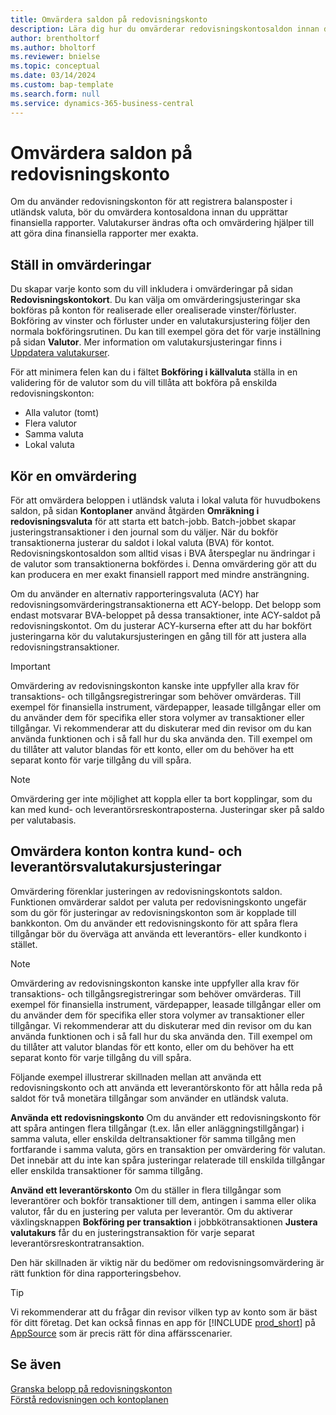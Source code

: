 ```yaml
---
title: Omvärdera saldon på redovisningskonto
description: Lära dig hur du omvärderar redovisningskontosaldon innan du upprättar dina finansiella rapporter.
author: brentholtorf
ms.author: bholtorf
ms.reviewer: bnielse
ms.topic: conceptual
ms.date: 03/14/2024
ms.custom: bap-template
ms.search.form: null
ms.service: dynamics-365-business-central
---
```


# Omvärdera saldon på redovisningskonto

Om du använder redovisningskonton för att registrera balansposter i utländsk valuta, bör du omvärdera kontosaldona innan du upprättar finansiella rapporter. Valutakurser ändras ofta och omvärdering hjälper till att göra dina finansiella rapporter mer exakta.

## Ställ in omvärderingar

Du skapar varje konto som du vill inkludera i omvärderingar på sidan **Redovisningskontokort**. Du kan välja om omvärderingsjusteringar ska bokföras på konton för realiserade eller orealiserade vinster/förluster. Bokföring av vinster och förluster under en valutakursjustering följer den normala bokföringsrutinen. Du kan till exempel göra det för varje inställning på sidan **Valutor**. Mer information om valutakursjusteringar finns i [Uppdatera valutakurser](finance-how-update-currencies.md).

För att minimera felen kan du i fältet **Bokföring i källvaluta** ställa in en validering för de valutor som du vill tillåta att bokföra på enskilda redovisningskonton:

* Alla valutor (tomt)
* Flera valutor
* Samma valuta
* Lokal valuta

## Kör en omvärdering

För att omvärdera beloppen i utländsk valuta i lokal valuta för huvudbokens saldon, på sidan **Kontoplaner** använd åtgärden **Omräkning i redovisningsvaluta** för att starta ett batch-jobb. Batch-jobbet skapar justeringstransaktioner i den journal som du väljer. När du bokför transaktionerna justerar du saldot i lokal valuta (BVA) för kontot. Redovisningskontosaldon som alltid visas i BVA återspeglar nu ändringar i de valutor som transaktionerna bokfördes i. Denna omvärdering gör att du kan producera en mer exakt finansiell rapport med mindre ansträngning.

Om du använder en alternativ rapporteringsvaluta (ACY) har redovisningsomvärderingstransaktionerna ett ACY-belopp. Det belopp som endast motsvarar BVA-beloppet på dessa transaktioner, inte ACY-saldot på redovisningskontot. Om du justerar ACY-kurserna efter att du har bokfört justeringarna kör du valutakursjusteringen en gång till för att justera alla redovisningstransaktioner.

> [!IMPORTANT]
> Omvärdering av redovisningskonton kanske inte uppfyller alla krav för transaktions- och tillgångsregistreringar som behöver omvärderas. Till exempel för finansiella instrument, värdepapper, leasade tillgångar eller om du använder dem för specifika eller stora volymer av transaktioner eller tillgångar. Vi rekommenderar att du diskuterar med din revisor om du kan använda funktionen och i så fall hur du ska använda den. Till exempel om du tillåter att valutor blandas för ett konto, eller om du behöver ha ett separat konto för varje tillgång du vill spåra.

> [!NOTE]
> Omvärdering ger inte möjlighet att koppla eller ta bort kopplingar, som du kan med kund- och leverantörsreskontraposterna. Justeringar sker på saldo per valutabasis.

## Omvärdera konton kontra kund- och leverantörsvalutakursjusteringar

Omvärdering förenklar justeringen av redovisningskontots saldon. Funktionen omvärderar saldot per valuta per redovisningskonto ungefär som du gör för justeringar av redovisningskonton som är kopplade till bankkonton. Om du använder ett redovisningskonto för att spåra flera tillgångar bör du överväga att använda ett leverantörs- eller kundkonto i stället.

> [!NOTE]
> Omvärdering av redovisningskonton kanske inte uppfyller alla krav för transaktions- och tillgångsregistreringar som behöver omvärderas. Till exempel för finansiella instrument, värdepapper, leasade tillgångar eller om du använder dem för specifika eller stora volymer av transaktioner eller tillgångar. Vi rekommenderar att du diskuterar med din revisor om du kan använda funktionen och i så fall hur du ska använda den. Till exempel om du tillåter att valutor blandas för ett konto, eller om du behöver ha ett separat konto för varje tillgång du vill spåra.

Följande exempel illustrerar skillnaden mellan att använda ett redovisningskonto och att använda ett leverantörskonto för att hålla reda på saldot för två monetära tillgångar som använder en utländsk valuta.

**Använda ett redovisningskonto** Om du använder ett redovisningskonto för att spåra antingen flera tillgångar (t.ex. lån eller anläggningstillgångar) i samma valuta, eller enskilda deltransaktioner för samma tillgång men fortfarande i samma valuta, görs en transaktion per omvärdering för valutan. Det innebär att du inte kan spåra justeringar relaterade till enskilda tillgångar eller enskilda transaktioner för samma tillgång.

**Använd ett leverantörskonto** Om du ställer in flera tillgångar som leverantörer och bokför transaktioner till dem, antingen i samma eller olika valutor, får du en justering per valuta per leverantör. Om du aktiverar växlingsknappen **Bokföring per transaktion** i jobbkötransaktionen **Justera valutakurs** får du en justeringstransaktion för varje separat leverantörsreskontratransaktion.

Den här skillnaden är viktig när du bedömer om redovisningsomvärdering är rätt funktion för dina rapporteringsbehov.

> [!TIP]
> Vi rekommenderar att du frågar din revisor vilken typ av konto som är bäst för ditt företag. Det kan också finnas en app för [!INCLUDE [prod_short](includes/prod_short.md)] på [AppSource](https://appsource.microsoft.com/en-us/marketplace/apps?page=1&product=dynamics-365-business-central) som är precis rätt för dina affärsscenarier.

## Se även

[Granska belopp på redovisningskonton](finance-review-accounts.md)  
[Förstå redovisningen och kontoplanen](finance-general-ledger.md)  
